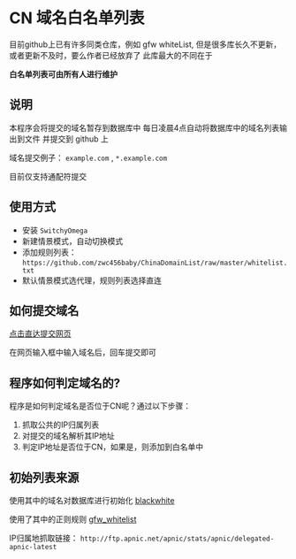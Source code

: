 
# CN 域名白名单列表

目前github上已有许多同类仓库，例如 gfw whiteList,
但是很多库长久不更新，或者更新不及时，要么作者已经放弃了
此库最大的不同在于

**白名单列表可由所有人进行维护**

## 说明

本程序会将提交的域名暂存到数据库中
每日凌晨4点自动将数据库中的域名列表输出到文件
并提交到 github 上

域名提交例子： `example.com` , `*.example.com`

目前仅支持通配符提交


## 使用方式

- 安装 `SwitchyOmega`
- 新建情景模式，自动切换模式
- 添加规则列表：`https://github.com/zwc456baby/ChinaDomainList/raw/master/whitelist.txt`
- 默认情景模式选代理，规则列表选择直连

## 如何提交域名

[点击直达提交网页](https://whitedomain.zwc365.com)

在网页输入框中输入域名后，回车提交即可

## 程序如何判定域名的?

程序是如何判定域名是否位于CN呢？通过以下步骤：

1. 抓取公共的IP归属列表
2. 对提交的域名解析其IP地址
3. 判定IP地址是否位于CN，如果是，则添加到白名单中


## 初始列表来源

使用其中的域名对数据库进行初始化
[blackwhite](https://github.com/txthinking/blackwhite)

使用了其中的正则规则
[gfw_whitelist](https://github.com/neko-dev/gfw_whitelist)

IP归属地抓取链接：
`http://ftp.apnic.net/apnic/stats/apnic/delegated-apnic-latest`



